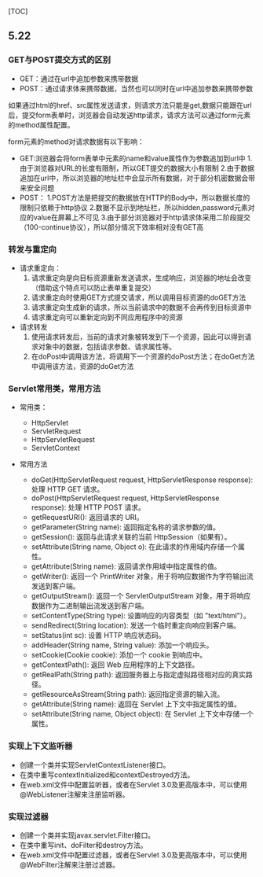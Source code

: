 [TOC]
## 5.22
### GET与POST提交方式的区别
+ GET：通过在url中追加参数来携带数据
+ POST：通过请求体来携带数据，当然也可以同时在url中追加参数来携带参数


如果通过html的href、src属性发送请求，则请求方法只能是get,数据只能跟在url后，提交form表单时，浏览器会自动发送http请求，请求方法可以通过form元素的method属性配置。


form元素的method对请求数据有以下影响：

+ GET:浏览器会将form表单中元素的name和value属性作为参数追加到url中
 1.由于浏览器对URL的长度有限制，所以GET提交的数据大小有限制
 2.由于数据追加在url中，所以浏览器的地址栏中会显示所有数据，对于部分机密数据会带来安全问题
+ POST：
    1.POST方法是把提交的数据放在HTTP的Body中，所以数据长度的限制只依赖于http协议
    2.数据不显示到地址栏，所以hidden,password元素对应的value在屏幕上不可见
    3.由于部分浏览器对于http请求体采用二阶段提交（100-continue协议），所以部分情况下效率相对没有GET高
### 转发与重定向
+ 请求重定向：
    1. 请求重定向是向目标资源重新发送请求，生成响应，浏览器的地址会改变（借助这个特点可以防止表单重复提交）
    2. 请求重定向时使用GET方式提交请求，所以调用目标资源的doGET方法
    3. 请求重定向生成新的请求，所以当前请求中的数据不会再传到目标资源中
    4. 请求重定向可以重新定向到不同应用程序中的资源
+ 请求转发
    1. 使用请求转发后，当前的请求对象被转发到下一个资源，因此可以得到请求对象中的数据，包括请求参数、请求属性等。
    2. 在doPost中调用该方法，将调用下一个资源的doPost方法；在doGet方法中调用该方法，资源的doGet方法

### Servlet常用类，常用方法
+ 常用类：
    - HttpServlet
    - ServletRequest
    - HttpServletRequest
    - ServletContext

+ 常用方法
    - doGet(HttpServletRequest request, HttpServletResponse response): 处理 HTTP GET 请求。
    - doPost(HttpServletRequest request, HttpServletResponse response): 处理 HTTP POST 请求。
    - getRequestURI(): 返回请求的 URI。
    - getParameter(String name): 返回指定名称的请求参数的值。
    - getSession(): 返回与此请求关联的当前 HttpSession（如果有）。
    - setAttribute(String name, Object o): 在此请求的作用域内存储一个属性。
    - getAttribute(String name): 返回请求作用域中指定属性的值。
    - getWriter(): 返回一个 PrintWriter 对象，用于将响应数据作为字符输出流发送到客户端。
    - getOutputStream(): 返回一个 ServletOutputStream 对象，用于将响应数据作为二进制输出流发送到客户端。
    - setContentType(String type): 设置响应的内容类型（如 "text/html"）。
    - sendRedirect(String location): 发送一个临时重定向响应到客户端。
    - setStatus(int sc): 设置 HTTP 响应状态码。
    - addHeader(String name, String value): 添加一个响应头。
    - setCookie(Cookie cookie): 添加一个 cookie 到响应中。
    - getContextPath(): 返回 Web 应用程序的上下文路径。
    - getRealPath(String path): 返回服务器上与指定虚拟路径相对应的真实路径。
    - getResourceAsStream(String path): 返回指定资源的输入流。
    - getAttribute(String name): 返回在 Servlet 上下文中指定属性的值。
    - setAttribute(String name, Object object): 在 Servlet 上下文中存储一个属性。

### 实现上下文监听器
+ 创建一个类并实现ServletContextListener接口。
+ 在类中重写contextInitialized和contextDestroyed方法。
+ 在web.xml文件中配置监听器，或者在Servlet 3.0及更高版本中，可以使用@WebListener注解来注册监听器。

### 实现过滤器
+ 创建一个类并实现javax.servlet.Filter接口。
+ 在类中重写init、doFilter和destroy方法。
+ 在web.xml文件中配置过滤器，或者在Servlet 3.0及更高版本中，可以使用@WebFilter注解来注册过滤器。